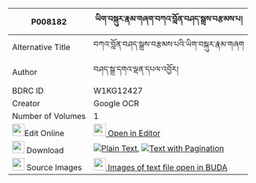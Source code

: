 |P008182|ཡིག་བསྐུར་རྣམ་གཞག་བཀའ་བློན་བཤད་སྒྲས་བརྩམས་པ། 
| --- | --- 
|Alternative Title |བཀའ་བློན་བཤད་སྒྲས་བརྩམས་པའི་ཡིག་བསྐུར་རྣམ་གཞག
|Author| བཤད་སྒྲ་དགའ་ལྡན་དཔལ་འབྱོར།
|BDRC ID | W1KG12427
|Creator | Google OCR
|Number of Volumes| 1
|<img width="25" src="https://img.icons8.com/color/25/000000/edit-property.png">Edit Online| [<img width="25" src="https://avatars.githubusercontent.com/u/45091458?s=200&v=4"> Open in Editor](http://editor.openpecha.org/P008182)
|<img width="25" src="https://img.icons8.com/fluent/48/000000/download-2.png"/>  Download | [![](https://img.icons8.com/color/20/000000/txt.png)Plain Text](https://github.com/Openpecha/P008182/releases/download/v2/yikkur_namshyak_kalon_she_dra__plain_P008182.zip), [![](https://img.icons8.com/color/20/000000/txt.png)Text with Pagination](https://github.com/Openpecha/P008182/releases/download/v2/yikkur_namshyak_kalon_she_dra__pages_P008182.zip)
|<img width="25" src="https://img.icons8.com/plasticine/100/000000/pictures-folder.png"/>  Source Images | [<img width="25" src="https://library.bdrc.io/icons/BUDA-small.svg"> Images of text file open in BUDA](https://library.bdrc.io/show/bdr:W1KG12427)
